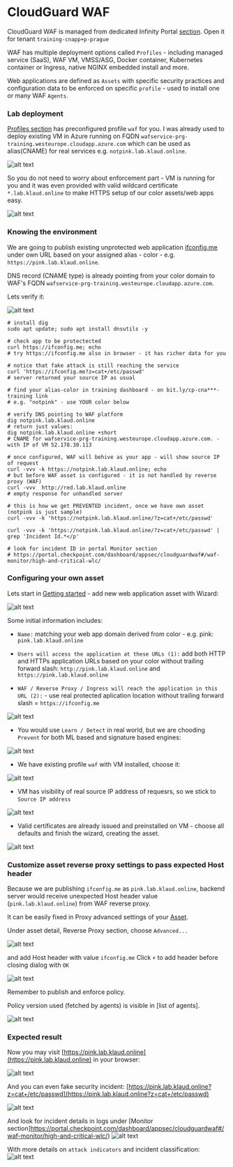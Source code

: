 # CloudGuard WAF

CloudGuard WAF is managed from dedicated Infinity Portal [section](https://portal.checkpoint.com/dashboard/appsec/cloudguardwaf#/waf-policy/getting-started). Open it for tenant `training-cnapp+p-prague`

WAF has multiple deployment options called `Profiles` - including managed service (SaaS), WAF VM, VMSS/ASG, Docker container, Kubernetes container or Ingress, native NGINX embedded install and more.

Web applications are defined as `Assets` with specific security practices and configuration data to be enforced on specific `profile` - used to install one or many WAF `Agents`.

### Lab deployment

[Profiles section](https://portal.checkpoint.com/dashboard/appsec/cloudguardwaf#/waf-policy/profiles/) has preconfigured profile `waf` for you. I was already used to deploy existing VM in Azure running on FQDN `wafservice-prg-training.westeurope.cloudapp.azure.com` which can be used as alias(CNAME) for real services e.g. `notpink.lab.klaud.online`.

![alt text](./img/agents.png)

So you do not need to worry about enforcement part - VM is running for you and it was even provided with valid wildcard certificate `*.lab.klaud.online` to make HTTPS setup of our color assets/web apps easy.

![alt text](./img/agent-profile.png)

### Knowing the environment

We are going to publish existing unprotected web application [ifconfig.me](https://ifconfig.me) under own URL based on your assigned alias - color - e.g. `https://pink.lab.klaud.online`.

DNS record (CNAME type) is already pointing from your color domain to WAF's FQDN `wafservice-prg-training.westeurope.cloudapp.azure.com`.

Lets verify it:

![alt text](image.png)
```shell
# install dig
sudo apt update; sudo apt install dnsutils -y

# check app to be protectected
curl https://ifconfig.me; echo
# try https://ifconfig.me also in browser - it has richer data for you

# notice that fake attack is still reaching the service
curl 'https://ifconfig.me?z=cat+/etc/passwd'
# server returned your source IP as usual

# find your alias-color in training dashboard - on bit.ly/cp-cna***-training link
# e.g. "notpink" - use YOUR color below

# verify DNS pointing to WAF platform
dig notpink.lab.klaud.online
# return just values:
dig notpink.lab.klaud.online +short
# CNAME for wafservice-prg-training.westeurope.cloudapp.azure.com. - with IP of VM 52.178.30.113

# once configured, WAF will behive as your app - will show source IP of request
curl -vvv -k https://notpink.lab.klaud.online; echo
# but before WAF asset is configured - it is not handled by reverse proxy (WAF)
curl -vvv  http://red.lab.klaud.online
# empty response for unhandled server

# this is how we get PREVENTED incident, once we have own asset (notpink is just sample)
curl -vvv -k 'https://notpink.lab.klaud.online/?z=cat+/etc/passwd' 

curl -vvv -k 'https://notpink.lab.klaud.online/?z=cat+/etc/passwd' | grep 'Incident Id.*</p'

# look for incident ID in portal Monitor section
# https://portal.checkpoint.com/dashboard/appsec/cloudguardwaf#/waf-monitor/high-and-critical-wlc/
```

### Configuring your own asset

Lets start in [Getting started](https://portal.checkpoint.com/dashboard/appsec/cloudguardwaf#/waf-policy/getting-started) - add new web application asset with Wizard:

![alt text](./img/new-asset.png)

Some initial information includes:

* `Name:` matching your web app domain derived from color - e.g. pink: `pink.lab.klaud.online`

* `Users will access the application at these URLs (1):` add both HTTP and HTTPs application URLs based on your color without trailing forward slash: `http://pink.lab.klaud.online` and `https://pink.lab.klaud.online`

* `WAF / Reverse Proxy / Ingress will reach the application in this URL (2):` - use real protected aplication location without trailing forward slash = `https://ifconfig.me` 

![alt text](image-1.png)

* You would use `Learn / Detect` in real world, but we are chooding `Prevent` for both ML based and signature based engines:

![alt text](image-2.png)

* We have existing profile `waf` with VM installed, choose it:

![alt text](image-3.png)

* VM has visibility of real source IP address of requesrs, so we stick to `Source IP address`

![alt text](image-4.png)

* Valid certificates are already issued and preinstalled on VM - choose all defaults and finish the wizard, creating the asset.

![alt text](image-5.png)


### Customize asset reverse proxy settings to pass expected Host header

Because we are publishing `ifconfig.me` as `pink.lab.klaud.online`, backend server would receive unexpected Host header value (`pink.lab.klaud.online`) from WAF reverse proxy. 

It can be easily fixed in Proxy advanced settings of your [Asset](https://portal.checkpoint.com/dashboard/appsec/cloudguardwaf#/waf-policy/assets/).

Under asset detail, Reverse Proxy section, choose `Advanced...`

![alt text](image-6.png)

and add Host header with value `ifconfig.me`
Click `+` to add header before closing dialog with `OK`

![alt text](image-7.png)

Remember to publish and enforce policy.

Policy version used (fetched by agents) is visible in [list of agents].

![alt text](image-8.png)

### Expected result

Now you may visit [https://pink.lab.klaud.online](https://pink.lab.klaud.online) in your browser:

![alt text](image-9.png)

And you can even fake security incident:
[https://pink.lab.klaud.online?z=cat+/etc/passwd](https://pink.lab.klaud.online?z=cat+/etc/passwd)

![alt text](image-10.png)

And look for incident details in logs under [Monitor section]https://portal.checkpoint.com/dashboard/appsec/cloudguardwaf#/waf-monitor/high-and-critical-wlc/)
![alt text](image-11.png)

With more details on `attack indicators` and incident classification:
![alt text](image-12.png)